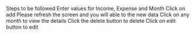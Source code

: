 Steps to be followed
Enter values for  Income, Expense and Month
Click on add
Please refresh the screen and you will able to the new data
Click on any month to view the details
Click the delete button to delete
Click on edit button to edit